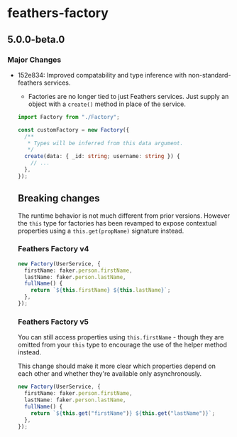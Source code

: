 # feathers-factory

## 5.0.0-beta.0

### Major Changes

- 152e834: Improved compatability and type inference with non-standard-feathers services.

  - Factories are no longer tied to just Feathers services. Just supply an object with a `create()` method in place
    of the service.

  ```ts
  import Factory from "./Factory";

  const customFactory = new Factory({
    /**
     * Types will be inferred from this data argument.
     */
    create(data: { _id: string; username: string }) {
      // ...
    },
  });
  ```

  ## Breaking changes

  The runtime behavior is not much different from prior versions. However the `this` type for factories has been revamped
  to expose contextual properties using a `this.get(propName)` signature instead.

  ### Feathers Factory v4

  ```ts
  new Factory(UserService, {
    firstName: faker.person.firstName,
    lastName: faker.person.lastName,
    fullName() {
      return `${this.firstName} ${this.lastName}`;
    },
  });
  ```

  ### Feathers Factory v5

  You can still access properties using `this.firstName` - though they are omitted from your `this` type to encourage
  the use of the helper method instead.

  This change should make it more clear which properties depend on each other and whether they're available
  only asynchronously.

  ```ts
  new Factory(UserService, {
    firstName: faker.person.firstName,
    lastName: faker.person.lastName,
    fullName() {
      return `${this.get("firstName")} ${this.get("lastName")}`;
    },
  });
  ```

